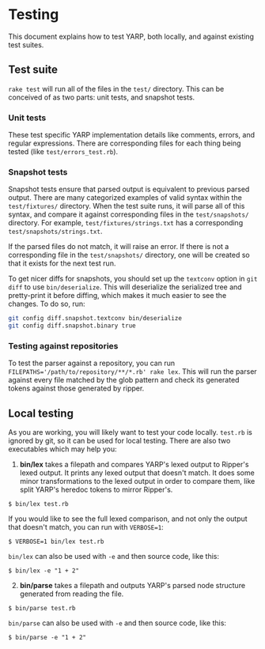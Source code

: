 # Testing

This document explains how to test YARP, both locally, and against existing test suites.

## Test suite

`rake test` will run all of the files in the `test/` directory. This can be conceived of as two parts: unit tests, and snapshot tests.

### Unit tests

These test specific YARP implementation details like comments, errors, and regular expressions. There are corresponding files for each thing being tested (like `test/errors_test.rb`).

### Snapshot tests

Snapshot tests ensure that parsed output is equivalent to previous parsed output. There are many categorized examples of valid syntax within the `test/fixtures/` directory. When the test suite runs, it will parse all of this syntax, and compare it against corresponding files in the `test/snapshots/` directory. For example, `test/fixtures/strings.txt` has a corresponding `test/snapshots/strings.txt`.

If the parsed files do not match, it will raise an error. If there is not a corresponding file in the `test/snapshots/` directory, one will be created so that it exists for the next test run.

To get nicer diffs for snapshots, you should set up the `textconv` option in `git diff` to use `bin/deserialize`. This will deserialize the serialized tree and pretty-print it before diffing, which makes it much easier to see the changes. To do so, run:

```bash
git config diff.snapshot.textconv bin/deserialize
git config diff.snapshot.binary true
```

### Testing against repositories

To test the parser against a repository, you can run `FILEPATHS='/path/to/repository/**/*.rb' rake lex`. This will run the parser against every file matched by the glob pattern and check its generated tokens against those generated by ripper.

## Local testing

As you are working, you will likely want to test your code locally. `test.rb` is ignored by git, so it can be used for local testing. There are also two executables which may help you:

1. **bin/lex** takes a filepath and compares YARP's lexed output to Ripper's lexed output. It prints any lexed output that doesn't match. It does some minor transformations to the lexed output in order to compare them, like split YARP's heredoc tokens to mirror Ripper's.

```
$ bin/lex test.rb
```

If you would like to see the full lexed comparison, and not only the output that doesn't match, you can run with `VERBOSE=1`:

```
$ VERBOSE=1 bin/lex test.rb
```

`bin/lex` can also be used with `-e` and then source code, like this:

```
$ bin/lex -e "1 + 2"
```

2. **bin/parse** takes a filepath and outputs YARP's parsed node structure generated from reading the file.

```
$ bin/parse test.rb
```

`bin/parse` can also be used with `-e` and then source code, like this:

```
$ bin/parse -e "1 + 2"
```
